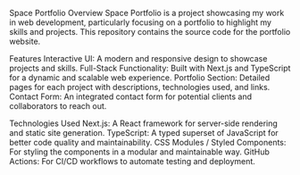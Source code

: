 Space Portfolio
Overview
Space Portfolio is a project showcasing my work in web development, particularly focusing on a portfolio to highlight my skills and projects. This repository contains the source code for the portfolio website.

Features
Interactive UI: A modern and responsive design to showcase projects and skills.
Full-Stack Functionality: Built with Next.js and TypeScript for a dynamic and scalable web experience.
Portfolio Section: Detailed pages for each project with descriptions, technologies used, and links.
Contact Form: An integrated contact form for potential clients and collaborators to reach out.

Technologies Used
Next.js: A React framework for server-side rendering and static site generation.
TypeScript: A typed superset of JavaScript for better code quality and maintainability.
CSS Modules / Styled Components: For styling the components in a modular and maintainable way.
GitHub Actions: For CI/CD workflows to automate testing and deployment.

